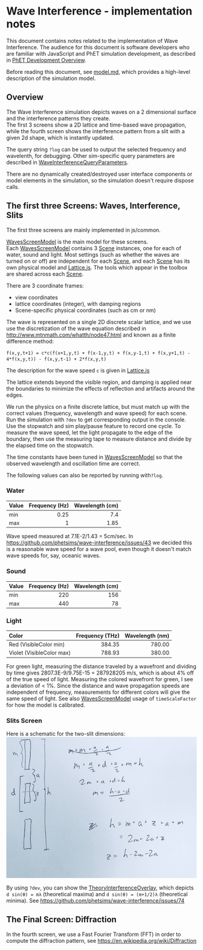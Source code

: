 # Wave Interference - implementation notes

This document contains notes related to the implementation of Wave Interference. The audience for this document is 
software developers who are familiar with JavaScript and PhET simulation development, as described in
[PhET Development Overview](http://bit.ly/phet-html5-development-overview).

Before reading this document, see [model.md](https://github.com/phetsims/wave-interference/blob/master/doc/model.md), 
which provides a high-level description of the simulation model.

## Overview

The Wave Interference simulation depicts waves on a 2 dimensional surface and the interference patterns they create.  
The first 3 screens show a 2D lattice and time-based wave propagation, while the fourth screen shows the interference 
pattern from a slit with a given 2d shape, which is instantly updated.  

The query string `?log` can be used to output the selected frequency and wavelenth, for debugging.
Other sim-specific query parameters are described in
[WaveInterferenceQueryParameters](https://github.com/phetsims/wave-interference/blob/master/js/common/WaveInterferenceQueryParameters.js).

There are no dynamically created/destroyed user interface components or model elements in the simulation, so the
simulation doesn't require dispose calls.

## The first three Screens: Waves, Interference, Slits

The first three screens are mainly implemented in js/common.  

[WavesScreenModel](https://github.com/phetsims/wave-interference/blob/master/js/waves/model/WavesScreenModel.js) is the
main model for these screens.  
Each [WavesScreenModel](https://github.com/phetsims/wave-interference/blob/master/js/waves/model/WavesScreenModel.js)
contains 3 [Scene](https://github.com/phetsims/wave-interference/blob/master/js/waves/model/Scene.js) instances, one for 
each of water, sound and light.  Most settings (such as whether the waves are turned on or off) are independent for each
[Scene](https://github.com/phetsims/wave-interference/blob/master/js/waves/model/Scene.js), and each [Scene](https://github.com/phetsims/wave-interference/blob/master/js/waves/model/Scene.js) has its own physical model and [Lattice.js](https://github.com/phetsims/wave-interference/blob/master/js/common/model/Lattice.js).
The tools which appear in the toolbox are shared
across each [Scene](https://github.com/phetsims/wave-interference/blob/master/js/waves/model/Scene.js). 

There are 3 coordinate frames:
* view coordinates
* lattice coordinates (integer), with damping regions
* Scene-specific physical coordinates (such as cm or nm)

The wave is represented on a single 2D discrete scalar lattice, and we use use the discretization of the wave equation 
described in http://www.mtnmath.com/whatth/node47.html and known as a finite difference method:

```
f(x,y,t+1) = c*c(f(x+1,y,t) + f(x-1,y,t) + f(x,y-1,t) + f(x,y+1,t) - 4*f(x,y,t)) - f(x,y,t-1) + 2*f(x,y,t)
```
The description for the wave speed `c` is given in [Lattice.js](https://github.com/phetsims/wave-interference/blob/master/js/common/model/Lattice.js)

The lattice extends beyond the visible region, and damping is applied near the boundaries to minimize the effects of
reflection and artifacts around the edges.

We run the physics on a finite discrete lattice, but must match up with the correct values (frequency, wavelength and
wave speed) for each scene.  Run the simulation with `?dev` to get corresponding output in the console.  Use the stopwatch 
and sim play/pause feature to record one cycle.  To measure the wave speed, let the light propagate to the edge of the 
boundary, then use the measuring tape to measure distance and divide by the elapsed time on the stopwatch.

The time constants have been tuned in [WavesScreenModel](https://github.com/phetsims/wave-interference/blob/master/js/waves/model/WavesScreenModel.js) so that the observed wavelength and oscillation time are 
correct.

The following values can also be reported by running with`?log`.

### Water
| Value | Frequency (Hz) | Wavelength (cm) |
| :--- | ---: | ---: |
| min | 0.25 | 7.4 |
| max | 1 | 1.85 |

Wave speed measured at 7.1E-2/1.43 = 5cm/sec.  In https://github.com/phetsims/wave-interference/issues/43 we decided this
is a reasonable wave speed for a wave pool, even though it doesn't match wave speeds for, say, oceanic waves.

### Sound
| Value | Frequency (Hz) | Wavelength (cm) |
| :--- | ---: | ---: |
| min | 220 | 156 |
| max | 440 | 78 |

### Light
| Color | Frequency (THz) | Wavelength (nm) | 
| :--- | ---: | ---: | 
| Red (VisibleColor min) | 384.35 | 780.00 | 
| Violet (VisibleColor max) | 788.93 | 380.00 | 

For green light, measuring the distance traveled by a wavefront and dividing by time gives 2807.3E-9/9.75E-15 = 287928205 m/s, which is about 4% off of the true speed of light.  Measuring the colored wavefront for green, I see a deviation of < 1%. Since the distance and wave propagation speeds are independent of frequency, measurements for different colors will
give the same speed of light.  See also [WavesScreenModel](https://github.com/phetsims/wave-interference/blob/master/js/waves/model/WavesScreenModel.js) usage of `timeScaleFactor` for how the model is calibrated.

### Slits Screen
Here is a schematic for the two-slit dimensions:
![schematic for the two-slit dimensions](images/slitDimensions.jpg?raw=true "Two-Slit Dimensions")

By using `?dev`, you can show the [TheoryInterferenceOverlay](https://github.com/phetsims/wave-interference/blob/master/js/slits/view/TheoryInterferenceOverlay.js), which depicts `d sin(θ) = mλ` (theoretical maxima) and `d sin(θ) = (m+1/2)λ` (theoretical minima). See https://github.com/phetsims/wave-interference/issues/74

## The Final Screen: Diffraction
In the fourth screen, we use a Fast Fourier Transform (FFT) in order to compute the diffraction pattern, see
https://en.wikipedia.org/wiki/Diffraction
